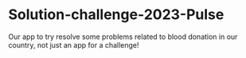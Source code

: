 # Solution-challenge-2023-Pulse
Our app to try resolve some problems related to blood donation in our country, not just an app for a challenge!
